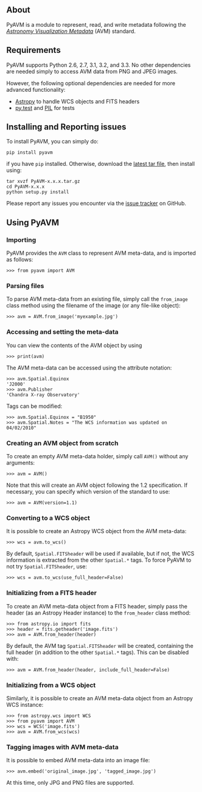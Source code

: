 About
-----

PyAVM is a module to represent, read, and write metadata following the
[*Astronomy Visualization Metadata*](http://www.virtualastronomy.org/avm_metadata.php)
(AVM) standard.

Requirements
------------

PyAVM supports Python 2.6, 2.7, 3.1, 3.2, and 3.3. No other dependencies are
needed simply to access AVM data from PNG and JPEG images.

However, the following optional dependencies are needed for more advanced
functionality:

* [Astropy](http://www.astropy.org) to handle WCS objects and FITS headers
* [py.test](http://www.pytest.org) and
  [PIL](http://www.pythonware.com/products/pil/) for tests

Installing and Reporting issues
-------------------------------

To install PyAVM, you can simply do:

    pip install pyavm

if you have ``pip`` installed. Otherwise, download the [latest tar file](https://pypi.python.org/pypi/PyAVM/), then install using:

    tar xvzf PyAVM-x.x.x.tar.gz
    cd PyAVM-x.x.x
    python setup.py install

Please report any issues you encounter via the [issue tracker](https://github.com/astrofrog/pyavm/issues) on GitHub.

Using PyAVM
-----------

### Importing

PyAVM provides the ``AVM`` class to represent AVM meta-data, and is imported as follows:

    >>> from pyavm import AVM

### Parsing files

To parse AVM meta-data from an existing file, simply call the ``from_image`` class method using the filename of the image (or any file-like object):

    >>> avm = AVM.from_image('myexample.jpg')

### Accessing and setting the meta-data

You can view the contents of the AVM object by using

    >>> print(avm)

The AVM meta-data can be accessed using the attribute notation:

    >>> avm.Spatial.Equinox
    'J2000'
    >>> avm.Publisher
    'Chandra X-ray Observatory'

Tags can be modified:

    >>> avm.Spatial.Equinox = "B1950"
    >>> avm.Spatial.Notes = "The WCS information was updated on 04/02/2010"

### Creating an AVM object from scratch

To create an empty AVM meta-data holder, simply call ``AVM()`` without any
arguments:

    >>> avm = AVM()

Note that this will create an AVM object following the 1.2 specification. If necessary, you can specify which version of the standard to use:

    >>> avm = AVM(version=1.1)

### Converting to a WCS object

It is possible to create an Astropy WCS object from the AVM meta-data:

    >>> wcs = avm.to_wcs()

By default, ``Spatial.FITSheader`` will be used if available, but if not, the WCS
information is extracted from the other ``Spatial.*`` tags. To force PyAVM to not
try ``Spatial.FITSheader``, use:

    >>> wcs = avm.to_wcs(use_full_header=False)

### Initializing from a FITS header

To create an AVM meta-data object from a FITS header, simply pass the header
(as an Astropy Header instance) to the ``from_header`` class method:

    >>> from astropy.io import fits
    >>> header = fits.getheader('image.fits')
    >>> avm = AVM.from_header(header)

By default, the AVM tag ``Spatial.FITSheader`` will be created, containing the
full header (in addition to the other ``Spatial.*`` tags). This can be
disabled with:

    >>> avm = AVM.from_header(header, include_full_header=False)

### Initializing from a WCS object

Similarly, it is possible to create an AVM meta-data object from an Astropy WCS instance:

    >>> from astropy.wcs import WCS
    >>> from pyavm import AVM
    >>> wcs = WCS('image.fits')
    >>> avm = AVM.from_wcs(wcs)

### Tagging images with AVM meta-data

It is possible to embed AVM meta-data into an image file:

    >>> avm.embed('original_image.jpg', 'tagged_image.jpg')

At this time, only JPG and PNG files are supported.